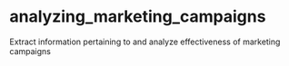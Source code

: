 # analyzing_marketing_campaigns
Extract information pertaining to and analyze effectiveness of marketing campaigns
